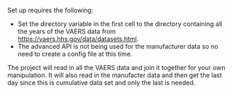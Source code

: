 Set up requires the following:

- Set the directory variable in the first cell to the directory containing all the years of the VAERS data from https://vaers.hhs.gov/data/datasets.html.
- The advanced API is not being used for the manufacturer data so no need to create a config file at this time. 

The project will read in all the VAERS data and join it together for your own manipulation. It will also read in the manufacter data and then get the last 
day since this is cumulative data set and only the last is needed. 
